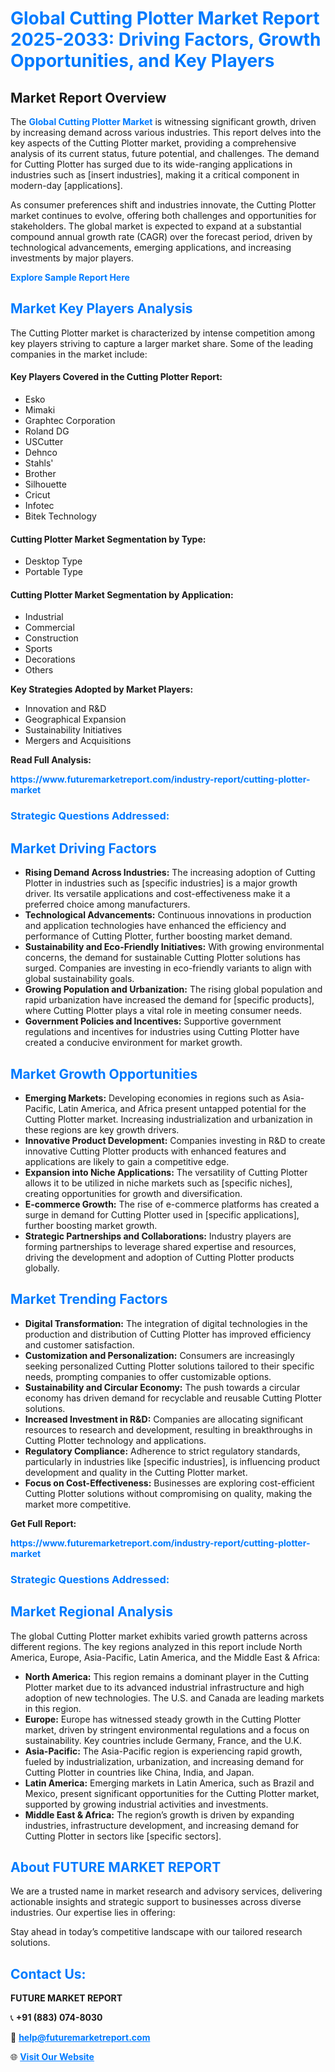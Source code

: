 <h1 style="color: #007BFF;">Global Cutting Plotter Market Report 2025-2033: Driving Factors, Growth Opportunities, and Key Players</h1>

<section id="overview">
<h2>Market Report Overview</h2>
<p>The <a href="https://www.futuremarketreport.com/industry-report/cutting-plotter-market" style="color: #007BFF; text-decoration: none;"><strong>Global Cutting Plotter Market</strong></a> is witnessing significant growth, driven by increasing demand across various industries. This report delves into the key aspects of the Cutting Plotter market, providing a comprehensive analysis of its current status, future potential, and challenges. The demand for Cutting Plotter has surged due to its wide-ranging applications in industries such as [insert industries], making it a critical component in modern-day [applications].</p>
<p>As consumer preferences shift and industries innovate, the Cutting Plotter market continues to evolve, offering both challenges and opportunities for stakeholders. The global market is expected to expand at a substantial compound annual growth rate (CAGR) over the forecast period, driven by technological advancements, emerging applications, and increasing investments by major players.</p>
</section>

<section id="overview">
<p><a href="https://www.futuremarketreport.com/request-sample/reportId=56081" style="color: #007BFF; text-decoration: none;"><strong>Explore Sample Report Here</strong></a></p>
</section>

<section id="key-players">
<h2 style="color: #007BFF;">Market Key Players Analysis</h2>
<p>The Cutting Plotter market is characterized by intense competition among key players striving to capture a larger market share. Some of the leading companies in the market include:</p>
<h4>Key Players Covered in the Cutting Plotter Report:</h4>
<ul><li>Esko</li><li>Mimaki</li><li>Graphtec Corporation</li><li>Roland DG</li><li>USCutter</li><li>Dehnco</li><li>Stahls&#039;</li><li>Brother</li><li>Silhouette</li><li>Cricut</li><li>Infotec</li><li>Bitek Technology</li></ul>
<h4>Cutting Plotter Market Segmentation by Type:</h4>
<ul><li>Desktop Type</li><li>Portable Type</li></ul>

<h4>Cutting Plotter Market Segmentation by Application:</h4>
<ul><li>Industrial</li><li>Commercial</li><li>Construction</li><li>Sports</li><li>Decorations</li><li>Others</li></ul>
<p><strong>Key Strategies Adopted by Market Players:</strong></p>
<ul>
<li>Innovation and R&D</li>
<li>Geographical Expansion</li>
<li>Sustainability Initiatives</li>
<li>Mergers and Acquisitions</li>
</ul>
</section>

<section>
<p><strong>Read Full Analysis: </strong></p><a href="https://www.futuremarketreport.com/industry-report/cutting-plotter-market" style="color: #007BFF; text-decoration: none;"><strong>https://www.futuremarketreport.com/industry-report/cutting-plotter-market</strong></a>
<h3 style="color: #007BFF;">Strategic Questions Addressed:</h3>
</section>

<section id="driving-factors">
<h2 style="color: #007BFF;">Market Driving Factors</h2>
<ul>
<li><strong>Rising Demand Across Industries:</strong> The increasing adoption of Cutting Plotter in industries such as [specific industries] is a major growth driver. Its versatile applications and cost-effectiveness make it a preferred choice among manufacturers.</li>
<li><strong>Technological Advancements:</strong> Continuous innovations in production and application technologies have enhanced the efficiency and performance of Cutting Plotter, further boosting market demand.</li>
<li><strong>Sustainability and Eco-Friendly Initiatives:</strong> With growing environmental concerns, the demand for sustainable Cutting Plotter solutions has surged. Companies are investing in eco-friendly variants to align with global sustainability goals.</li>
<li><strong>Growing Population and Urbanization:</strong> The rising global population and rapid urbanization have increased the demand for [specific products], where Cutting Plotter plays a vital role in meeting consumer needs.</li>
<li><strong>Government Policies and Incentives:</strong> Supportive government regulations and incentives for industries using Cutting Plotter have created a conducive environment for market growth.</li>
</ul>
</section>

<section id="growth-opportunities">
<h2 style="color: #007BFF;">Market Growth Opportunities</h2>
<ul>
<li><strong>Emerging Markets:</strong> Developing economies in regions such as Asia-Pacific, Latin America, and Africa present untapped potential for the Cutting Plotter market. Increasing industrialization and urbanization in these regions are key growth drivers.</li>
<li><strong>Innovative Product Development:</strong> Companies investing in R&D to create innovative Cutting Plotter products with enhanced features and applications are likely to gain a competitive edge.</li>
<li><strong>Expansion into Niche Applications:</strong> The versatility of Cutting Plotter allows it to be utilized in niche markets such as [specific niches], creating opportunities for growth and diversification.</li>
<li><strong>E-commerce Growth:</strong> The rise of e-commerce platforms has created a surge in demand for Cutting Plotter used in [specific applications], further boosting market growth.</li>
<li><strong>Strategic Partnerships and Collaborations:</strong> Industry players are forming partnerships to leverage shared expertise and resources, driving the development and adoption of Cutting Plotter products globally.</li>
</ul>
</section>

<section id="trending-factors">
<h2 style="color: #007BFF;">Market Trending Factors</h2>
<ul>
<li><strong>Digital Transformation:</strong> The integration of digital technologies in the production and distribution of Cutting Plotter has improved efficiency and customer satisfaction.</li>
<li><strong>Customization and Personalization:</strong> Consumers are increasingly seeking personalized Cutting Plotter solutions tailored to their specific needs, prompting companies to offer customizable options.</li>
<li><strong>Sustainability and Circular Economy:</strong> The push towards a circular economy has driven demand for recyclable and reusable Cutting Plotter solutions.</li>
<li><strong>Increased Investment in R&D:</strong> Companies are allocating significant resources to research and development, resulting in breakthroughs in Cutting Plotter technology and applications.</li>
<li><strong>Regulatory Compliance:</strong> Adherence to strict regulatory standards, particularly in industries like [specific industries], is influencing product development and quality in the Cutting Plotter market.</li>
<li><strong>Focus on Cost-Effectiveness:</strong> Businesses are exploring cost-efficient Cutting Plotter solutions without compromising on quality, making the market more competitive.</li>
</ul>
</section>

<section>
<p><strong>Get Full Report: </strong></p><a href="https://www.futuremarketreport.com/industry-report/cutting-plotter-market" style="color: #007BFF; text-decoration: none;"><strong>https://www.futuremarketreport.com/industry-report/cutting-plotter-market</strong></a>
<h3 style="color: #007BFF;">Strategic Questions Addressed:</h3>
</section>


<section id="regional-analysis">
<h2 style="color: #007BFF;">Market Regional Analysis</h2>
<p>The global Cutting Plotter market exhibits varied growth patterns across different regions. The key regions analyzed in this report include North America, Europe, Asia-Pacific, Latin America, and the Middle East & Africa:</p>
<ul>
<li><strong>North America:</strong> This region remains a dominant player in the Cutting Plotter market due to its advanced industrial infrastructure and high adoption of new technologies. The U.S. and Canada are leading markets in this region.</li>
<li><strong>Europe:</strong> Europe has witnessed steady growth in the Cutting Plotter market, driven by stringent environmental regulations and a focus on sustainability. Key countries include Germany, France, and the U.K.</li>
<li><strong>Asia-Pacific:</strong> The Asia-Pacific region is experiencing rapid growth, fueled by industrialization, urbanization, and increasing demand for Cutting Plotter in countries like China, India, and Japan.</li>
<li><strong>Latin America:</strong> Emerging markets in Latin America, such as Brazil and Mexico, present significant opportunities for the Cutting Plotter market, supported by growing industrial activities and investments.</li>
<li><strong>Middle East & Africa:</strong> The region’s growth is driven by expanding industries, infrastructure development, and increasing demand for Cutting Plotter in sectors like [specific sectors].</li>
</ul>
</section>

<footer>
<h2 style="color: #007BFF;">About FUTURE MARKET REPORT</h2>
<p>We are a trusted name in market research and advisory services, delivering actionable insights and strategic support to businesses across diverse industries. Our expertise lies in offering:</p>

<p>Stay ahead in today’s competitive landscape with our tailored research solutions.</p>

<h2 style="color: #007BFF;">Contact Us:</h2>
<p><strong>FUTURE MARKET REPORT</strong></p>
<p>📞 <strong>+91 (883) 074-8030</strong></p>
<p>📧 <strong><a href="mailto:help@futuremarketreport.com" style="color: #007BFF;">help@futuremarketreport.com</a></strong></p>
<p>🌐 <strong><a href="https://www.futuremarketreport.com/" style="color: #007BFF;">Visit Our Website</a></strong></p>
</footer>